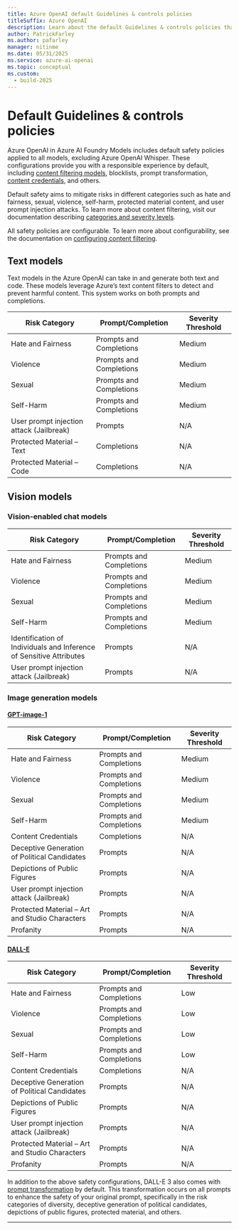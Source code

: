 ```yaml
---
title: Azure OpenAI default Guidelines & controls policies
titleSuffix: Azure OpenAI
description: Learn about the default Guidelines & controls policies that Azure OpenAI uses to flag content and ensure responsible use of the service.
author: PatrickFarley
ms.author: pafarley
manager: nitinme
ms.date: 05/31/2025
ms.service: azure-ai-openai
ms.topic: conceptual
ms.custom:
  - build-2025
---
```


# Default Guidelines & controls policies


Azure OpenAI in Azure AI Foundry Models includes default safety policies applied to all models, excluding Azure OpenAI Whisper. These configurations provide you with a responsible experience by default, including [content filtering models](/azure/ai-foundry/openai/concepts/content-filter?tabs=warning%2Cpython-new), blocklists, prompt transformation, [content credentials](/azure/ai-foundry/openai/concepts/content-credentials), and others.

Default safety aims to mitigate risks in different categories such as hate and fairness, sexual, violence, self-harm, protected material content, and user prompt injection attacks. To learn more about content filtering, visit our documentation describing [categories and severity levels](/azure/ai-foundry/openai/concepts/content-filter?tabs=warning%2Cpython-new).

All safety policies are configurable. To learn more about configurability, see the documentation on [configuring content filtering](/azure/ai-foundry/openai/how-to/content-filters).

## Text models

Text models in the Azure OpenAI can take in and generate both text and code. These models leverage Azure’s text content filters to detect and prevent harmful content. This system works on both prompts and completions. 

| Risk Category     | Prompt/Completion | Severity Threshold |
|-------------------------------------------|------------------------|---------------------|
| Hate and Fairness | Prompts and Completions| Medium    |
| Violence     | Prompts and Completions| Medium    |
| Sexual  | Prompts and Completions| Medium    |
| Self-Harm    | Prompts and Completions| Medium    |
| User prompt injection attack (Jailbreak)  | Prompts | N/A  |
| Protected Material – Text  | Completions  | N/A  |
| Protected Material – Code  | Completions  | N/A  |



## Vision models

### Vision-enabled chat models

| Risk Category  | Prompt/Completion | Severity Threshold |
|------------------------------------------------------|------------------------|---------------------|
| Hate and Fairness  | Prompts and Completions| Medium    |
| Violence  | Prompts and Completions| Medium    |
| Sexual    | Prompts and Completions| Medium    |
| Self-Harm | Prompts and Completions| Medium    |
| Identification of Individuals and Inference of Sensitive Attributes | Prompts | N/A  |
| User prompt injection attack (Jailbreak)   | Prompts | N/A  |

### Image generation models

#### [GPT-image-1](#tab/gpt-image-1)

| Risk Category   | Prompt/Completion | Severity Threshold |
|---------------------------------------------------|------------------------|---------------------|
| Hate and Fairness    | Prompts and Completions| Medium  |
| Violence    | Prompts and Completions| Medium  |
| Sexual | Prompts and Completions| Medium  |
| Self-Harm   | Prompts and Completions| Medium  |
| Content Credentials  | Completions  | N/A  |
| Deceptive Generation of Political Candidates | Prompts | N/A  |
| Depictions of Public Figures   | Prompts | N/A  |
| User prompt injection attack (Jailbreak)     | Prompts | N/A  |
| Protected Material – Art and Studio Characters    | Prompts | N/A  |
| Profanity   | Prompts | N/A  |

#### [DALL-E](#tab/dalle)

| Risk Category   | Prompt/Completion | Severity Threshold |
|---------------------------------------------------|------------------------|---------------------|
| Hate and Fairness    | Prompts and Completions| Low  |
| Violence    | Prompts and Completions| Low  |
| Sexual | Prompts and Completions| Low  |
| Self-Harm   | Prompts and Completions| Low  |
| Content Credentials  | Completions  | N/A  |
| Deceptive Generation of Political Candidates | Prompts | N/A  |
| Depictions of Public Figures   | Prompts | N/A  |
| User prompt injection attack (Jailbreak)     | Prompts | N/A  |
| Protected Material – Art and Studio Characters    | Prompts | N/A  |
| Profanity   | Prompts | N/A  |

In addition to the above safety configurations, DALL-E 3 also comes with [prompt transformation](./prompt-transformation.md) by default. This transformation occurs on all prompts to enhance the safety of your original prompt, specifically in the risk categories of diversity, deceptive generation of political candidates, depictions of public figures, protected material, and others. 

---

